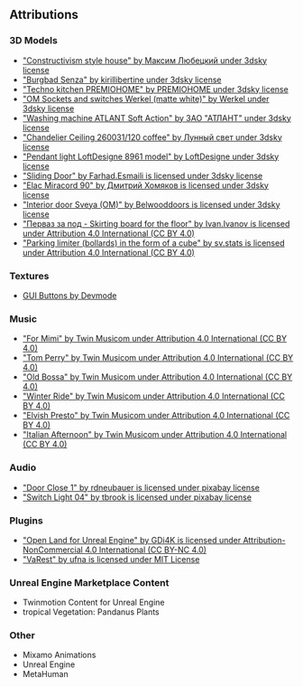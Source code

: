 ## Attributions

### 3D Models
- ["Constructivism style house" by Максим Любецкий under 3dsky license](https://3dsky.org/3dmodels/show/dom_v_stilie_konstruktivizm_1)
- ["Burgbad Senza" by kirillibertine under 3dsky license](https://3dsky.org/3dmodels/show/burgbad_senza)
- ["Techno kitchen PREMIOHOME" by PREMIOHOME under 3dsky license](https://3dsky.org/3dmodels/show/techno_kitchen_premiohome)
- ["OM Sockets and switches Werkel (matte white)" by Werkel under 3dsky license](https://3dsky.org/3dmodels/show/om_rozetki_i_vykliuchateli_werkel_belyi_matovyi)
- ["Washing machine ATLANT Soft Action" by ЗАО "АТЛАНТ" under 3dsky license](https://3dsky.org/3dmodels/show/stiralnaia_mashina_atlant_soft_action)
- ["Chandelier Ceiling 260031/120 coffee" by Лунный свет under 3dsky license](https://3dsky.org/3dmodels/show/liustra_potolochnaia_260031_120_kofe)
- ["Pendant light LoftDesigne 8961 model" by LoftDesigne under 3dsky license](https://3dsky.org/3dmodels/show/podvesnoi_svet_loftdesigne_8961_model)
- ["Sliding Door" by Farhad.Esmaili is licensed under 3dsky license](https://3dsky.org/3dmodels/show/sliding_door_5)
- ["Elac Miracord 90" by Дмитрий Хомяков is licensed under 3dsky license](https://3dsky.org/3dmodels/show/elac_miracord_90_1)
- ["Interior door Sveya (OM)" by Belwooddoors is licensed under 3dsky license](https://3dsky.org/3dmodels/show/dver_mezhkomnatnaia_sveia_om_1)
- ["Перваз за под - Skirting board for the floor" by Ivan.Ivanov is licensed under Attribution 4.0 International (CC BY 4.0)](https://sketchfab.com/3d-models/skirting-board-for-the-floor-0855d4557d21404089f9e02539f55a8a)
- ["Parking limiter (bollards) in the form of a cube" by sv.stats is licensed under Attribution 4.0 International (CC BY 4.0)](https://sketchfab.com/3d-models/parking-limiter-bollards-in-the-form-of-a-cube-c038c71e11694be3904d0d6328e39d21)


### Textures
- [GUI Buttons by Devmode](https://www.youtube.com/watch?v=foVefYHUMC4&list=PL0BMNVi4hYZDBGkclzmd_i0fQSchNgyNr&ab_channel=Devmode)

### Music
- ["For Mimi" by Twin Musicom under Attribution 4.0 International (CC BY 4.0)](twinmusicom.org)
- ["Tom Perry" by Twin Musicom under Attribution 4.0 International (CC BY 4.0)](twinmusicom.org)
- ["Old Bossa" by Twin Musicom under Attribution 4.0 International (CC BY 4.0)](twinmusicom.org)
- ["Winter Ride" by Twin Musicom under Attribution 4.0 International (CC BY 4.0)](twinmusicom.org)
- ["Elvish Presto" by Twin Musicom under Attribution 4.0 International (CC BY 4.0)](twinmusicom.org)
- ["Italian Afternoon" by Twin Musicom under Attribution 4.0 International (CC BY 4.0)](twinmusicom.org)

### Audio
- ["Door Close 1" by rdneubauer is licensed under pixabay license](https://pixabay.com/sound-effects/door-close-1-91849/)
- ["Switch Light 04" by tbrook is licensed under pixabay license](https://pixabay.com/pl/sound-effects/switch-light-04-82204/)

### Plugins
- ["Open Land for Unreal Engine" by GDi4K is licensed under Attribution-NonCommercial 4.0 International (CC BY-NC 4.0)](https://github.com/GDi4K/unreal-openland)
- ["VaRest" by ufna is licensed under MIT License](https://github.com/ufna/VaRest)

### Unreal Engine Marketplace Content
- Twinmotion Content for Unreal Engine
- tropical Vegetation: Pandanus Plants

### Other
- Mixamo Animations
- Unreal Engine
- MetaHuman
